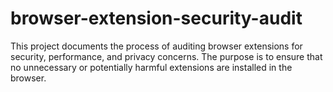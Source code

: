 # browser-extension-security-audit
This project documents the process of auditing browser extensions for security, performance, and privacy concerns. The purpose is to ensure that no unnecessary or potentially harmful extensions are installed in the browser.
